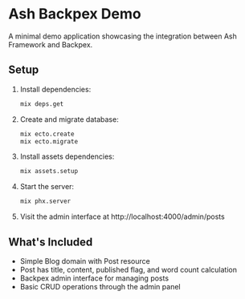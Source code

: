 # Ash Backpex Demo

A minimal demo application showcasing the integration between Ash Framework and Backpex.

## Setup

1. Install dependencies:
   ```bash
   mix deps.get
   ```

2. Create and migrate database:
   ```bash
   mix ecto.create
   mix ecto.migrate
   ```

3. Install assets dependencies:
   ```bash
   mix assets.setup
   ```

4. Start the server:
   ```bash
   mix phx.server
   ```

5. Visit the admin interface at http://localhost:4000/admin/posts

## What's Included

- Simple Blog domain with Post resource
- Post has title, content, published flag, and word count calculation
- Backpex admin interface for managing posts
- Basic CRUD operations through the admin panel
